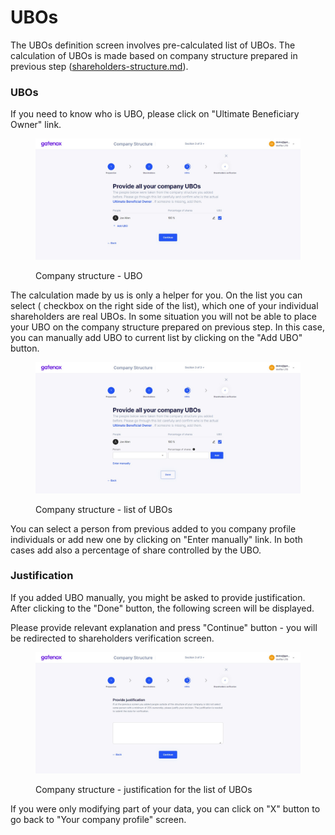 # UBOs

The UBOs definition screen involves pre-calculated list of UBOs. The calculation of UBOs is made based on company structure prepared in previous step ([shareholders-structure.md](shareholders-structure.md "mention")).&#x20;

### UBOs

If you need to know who is UBO, please click on "Ultimate Beneficiary Owner" link.

<figure><img src="../../../.gitbook/assets/cs_UBO.png" alt=""><figcaption><p>Company structure - UBO</p></figcaption></figure>

The calculation made by us is only a helper for you. On the list you can select ( checkbox on the right side of the list), which one of your individual shareholders are real UBOs. In some situation you will not be able to place your UBO on the company structure prepared on previous step. In this case, you can manually add UBO to current list by clicking on the "Add UBO" button.

<figure><img src="../../../.gitbook/assets/cs_UBO_add.png" alt=""><figcaption><p>Company structure - list of UBOs</p></figcaption></figure>

You can select a person from previous added to you company profile individuals or add new one by clicking on "Enter manually" link. In both cases add also a percentage of share controlled by the UBO.&#x20;

### Justification

If you added UBO manually, you might be asked to provide justification. After clicking to the "Done" button, the following screen will be displayed.

Please provide relevant explanation and press "Continue" button - you will be redirected to shareholders verification screen.

<figure><img src="../../../.gitbook/assets/cs_UBO2.png" alt=""><figcaption><p>Company structure - justification for the list of UBOs</p></figcaption></figure>



If you were only modifying part of your data, you can click on "X" button to go back to "Your company profile" screen.

